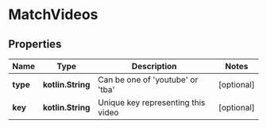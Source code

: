 
# MatchVideos

## Properties

| Name     | Type              | Description                                      | Notes      |
| -------- | ----------------- | ------------------------------------------------ | ---------- |
| **type** | **kotlin.String** | Can be one of &#39;youtube&#39; or &#39;tba&#39; | [optional] |
| **key**  | **kotlin.String** | Unique key representing this video               | [optional] |

